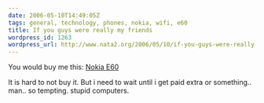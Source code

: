 ```yaml
---
date: 2006-05-10T14:49:05Z
tags: general, technology, phones, nokia, wifi, e60
title: If you guys were really my friends
wordpress_id: 1263
wordpress_url: http://www.nata2.org/2006/05/10/if-you-guys-were-really-my-friends/
---
```


You would buy me this: <a href="http://welectronics.com/gsm/Nokia/Nokia_E60.HTML">Nokia E60</a>

It is hard to not buy it. But i need to wait until i get paid extra or something.. man.. so tempting. stupid computers.
